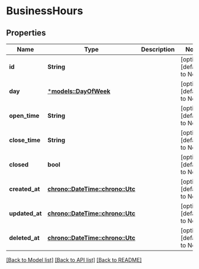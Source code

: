 # BusinessHours

## Properties
Name | Type | Description | Notes
------------ | ------------- | ------------- | -------------
**id** | **String** |  | [optional] [default to None]
**day** | [***models::DayOfWeek**](DayOfWeek.md) |  | [optional] [default to None]
**open_time** | **String** |  | [optional] [default to None]
**close_time** | **String** |  | [optional] [default to None]
**closed** | **bool** |  | [optional] [default to None]
**created_at** | [**chrono::DateTime::<chrono::Utc>**](DateTime.md) |  | [optional] [default to None]
**updated_at** | [**chrono::DateTime::<chrono::Utc>**](DateTime.md) |  | [optional] [default to None]
**deleted_at** | [**chrono::DateTime::<chrono::Utc>**](DateTime.md) |  | [optional] [default to None]

[[Back to Model list]](../README.md#documentation-for-models) [[Back to API list]](../README.md#documentation-for-api-endpoints) [[Back to README]](../README.md)


